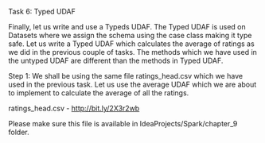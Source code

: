 



Task 6: Typed UDAF

Finally, let us write and use a Typeds UDAF. The Typed UDAF is used on Datasets where we assign the schema using the case class making it type safe. Let us write a Typed UDAF which calculates the average of ratings as we did in the previous couple of tasks. The methods which we have used in the untyped UDAF are different than the methods in Typed UDAF.

Step 1: We shall be using the same file ratings_head.csv which we have used in the previous task. Let us use the average UDAF which we are about to implement to calculate the average of all the ratings.
 

ratings_head.csv - http://bit.ly/2X3r2wb

Please make sure this file is available in IdeaProjects/Spark/chapter_9 folder.
